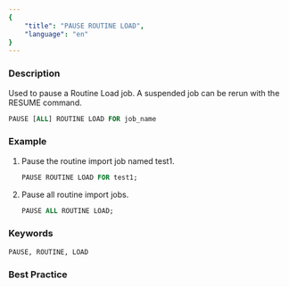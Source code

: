 ```yaml
---
{
    "title": "PAUSE ROUTINE LOAD",
    "language": "en"
}
---
```


<!--
Licensed to the Apache Software Foundation (ASF) under one
or more contributor license agreements.  See the NOTICE file
distributed with this work for additional information
regarding copyright ownership.  The ASF licenses this file
to you under the Apache License, Version 2.0 (the
"License"); you may not use this file except in compliance
with the License.  You may obtain a copy of the License at

  http://www.apache.org/licenses/LICENSE-2.0

Unless required by applicable law or agreed to in writing,
software distributed under the License is distributed on an
"AS IS" BASIS, WITHOUT WARRANTIES OR CONDITIONS OF ANY
KIND, either express or implied.  See the License for the
specific language governing permissions and limitations
under the License.
-->


### Description

Used to pause a Routine Load job. A suspended job can be rerun with the RESUME command.

```sql
PAUSE [ALL] ROUTINE LOAD FOR job_name
```

### Example

1. Pause the routine import job named test1.

    ```sql
    PAUSE ROUTINE LOAD FOR test1;
    ```

2. Pause all routine import jobs.

    ```sql
    PAUSE ALL ROUTINE LOAD;
    ```

### Keywords

    PAUSE, ROUTINE, LOAD

### Best Practice

